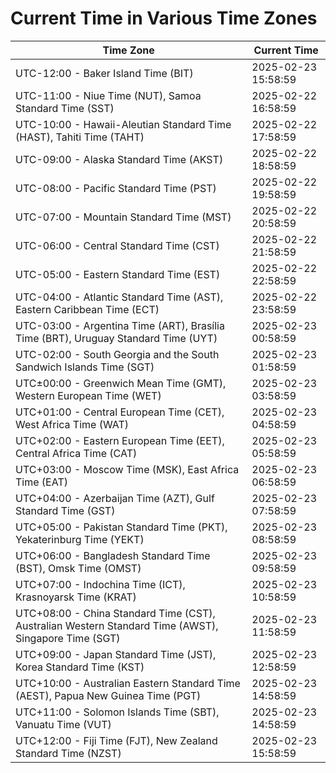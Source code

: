 # Current Time in Various Time Zones

| Time Zone | Current Time |
|-----------|--------------|
| UTC-12:00 - Baker Island Time (BIT) | 2025-02-23 15:58:59 |
| UTC-11:00 - Niue Time (NUT), Samoa Standard Time (SST) | 2025-02-22 16:58:59 |
| UTC-10:00 - Hawaii-Aleutian Standard Time (HAST), Tahiti Time (TAHT) | 2025-02-22 17:58:59 |
| UTC-09:00 - Alaska Standard Time (AKST) | 2025-02-22 18:58:59 |
| UTC-08:00 - Pacific Standard Time (PST) | 2025-02-22 19:58:59 |
| UTC-07:00 - Mountain Standard Time (MST) | 2025-02-22 20:58:59 |
| UTC-06:00 - Central Standard Time (CST) | 2025-02-22 21:58:59 |
| UTC-05:00 - Eastern Standard Time (EST) | 2025-02-22 22:58:59 |
| UTC-04:00 - Atlantic Standard Time (AST), Eastern Caribbean Time (ECT) | 2025-02-22 23:58:59 |
| UTC-03:00 - Argentina Time (ART), Brasília Time (BRT), Uruguay Standard Time (UYT) | 2025-02-23 00:58:59 |
| UTC-02:00 - South Georgia and the South Sandwich Islands Time (SGT) | 2025-02-23 01:58:59 |
| UTC±00:00 - Greenwich Mean Time (GMT), Western European Time (WET) | 2025-02-23 03:58:59 |
| UTC+01:00 - Central European Time (CET), West Africa Time (WAT) | 2025-02-23 04:58:59 |
| UTC+02:00 - Eastern European Time (EET), Central Africa Time (CAT) | 2025-02-23 05:58:59 |
| UTC+03:00 - Moscow Time (MSK), East Africa Time (EAT) | 2025-02-23 06:58:59 |
| UTC+04:00 - Azerbaijan Time (AZT), Gulf Standard Time (GST) | 2025-02-23 07:58:59 |
| UTC+05:00 - Pakistan Standard Time (PKT), Yekaterinburg Time (YEKT) | 2025-02-23 08:58:59 |
| UTC+06:00 - Bangladesh Standard Time (BST), Omsk Time (OMST) | 2025-02-23 09:58:59 |
| UTC+07:00 - Indochina Time (ICT), Krasnoyarsk Time (KRAT) | 2025-02-23 10:58:59 |
| UTC+08:00 - China Standard Time (CST), Australian Western Standard Time (AWST), Singapore Time (SGT) | 2025-02-23 11:58:59 |
| UTC+09:00 - Japan Standard Time (JST), Korea Standard Time (KST) | 2025-02-23 12:58:59 |
| UTC+10:00 - Australian Eastern Standard Time (AEST), Papua New Guinea Time (PGT) | 2025-02-23 14:58:59 |
| UTC+11:00 - Solomon Islands Time (SBT), Vanuatu Time (VUT) | 2025-02-23 14:58:59 |
| UTC+12:00 - Fiji Time (FJT), New Zealand Standard Time (NZST) | 2025-02-23 15:58:59 |
